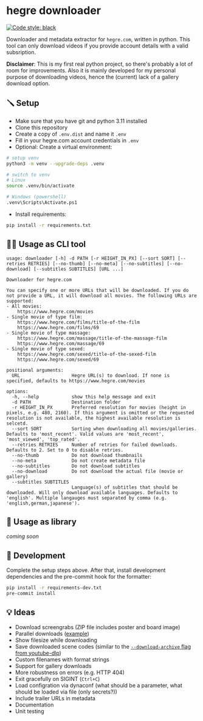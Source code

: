 # hegre downloader
[![Code style: black](https://img.shields.io/badge/code%20style-black-000000.svg)](https://github.com/psf/black)

Downloader and metadata extractor for `hegre.com`, written in python. This tool can only download videos if you provide account details with a valid subsription.

**Disclaimer**: This is my first real python project, so there's probably a lot of room for improvements. Also it is mainly developed for my personal purpose of downloading videos, hence the (current) lack of a gallery download option.

## 🪛 Setup
- Make sure that you have git and python 3.11 installed
- Clone this repository
- Create a copy of `.env.dist` and name it `.env`
- Fill in your hegre.com account credentials in `.env`
- Optional: Create a virtual environment:
```sh
# setup venv
python3 -m venv --upgrade-deps .venv

# switch to venv 
# Linux
source .venv/bin/activate

# Windows (powershell)
.venv\Scripts\Activate.ps1
```
- Install requirements:
```sh
pip install -r requirements.txt
```

## 🧑‍💻 Usage as CLI tool
```
usage: downloader [-h] -d PATH [-r HEIGHT_IN_PX] [--sort SORT] [--retries RETRIES] [--no-thumb] [--no-meta] [--no-subtitles] [--no-download] [--subtitles SUBTITLES] [URL ...]

Downloader for hegre.com

You can specify one or more URLs that will be downloaded. If you do not provide a URL, it will download all movies. The following URLs are supported:
- All movies:
    https://www.hegre.com/movies
- Single movie of type film:
    https://www.hegre.com/films/title-of-the-film
    https://www.hegre.com/films/69
- Single movie of type massage:
    https://www.hegre.com/massage/title-of-the-massage-film
    https://www.hegre.com/massage/69
- Single movie of type sexed:
    https://www.hegre.com/sexed/title-of-the-sexed-film
    https://www.hegre.com/sexed/69

positional arguments:
  URL                   Hegre URL(s) to download. If none is specified, defaults to https://www.hegre.com/movies

options:
  -h, --help            show this help message and exit
  -d PATH               Destination folder
  -r HEIGHT_IN_PX       Preferred resolution for movies (height in pixels, e.g. 480, 2160). If this argument is omitted or the requested resolution is not available, the highest available resolution is selcetd.
  --sort SORT           Sorting when downloading all movies/galleries. Defaults to 'most_recent'. Valid values are 'most_recent', 'most_viewed', 'top_rated'.
  --retries RETRIES     Number of retries for failed downloads. Defaults to 2. Set to 0 to disable retries.
  --no-thumb            Do not download thumbnails
  --no-meta             Do not create metadata file
  --no-subtitles        Do not download subtitles
  --no-download         Do not download the actual file (movie or gallery)
  --subtitles SUBTITLES
                        Language(s) of subtitles that should be downloaded. Will only download available languages. Defaults to 'english'. Multiple langauges must separated by comma (e.g. 'english,german,japanese').
```

## 📖 Usage as library
*coming soon*

## 👷 Development
Complete the setup steps above. After that, install development dependencies and the pre-commit hook for the formatter:
```sh
pip install -r requirements-dev.txt
pre-commit install
```

## 💡 Ideas
- Download screengrabs (ZIP file includes poster and board image)
- Parallel downloads ([example](https://github.com/Textualize/rich/blob/master/examples/downloader.py))
- Show filesize while downloading
- Save downloaded scene codes (similar to the [`--download-archive` flag from youtube-dlp](https://github.com/yt-dlp/yt-dlp#video-selection))
- Custom filenames with format strings
- Support for gallery downloads
- More robustness on errors (e.g. HTTP 404)
- Exit gracefully on SIGINT (`Ctrl+C`)
- Load configration via dynaconf (what should be a parameter, what should be loaded via file (only secrets?))
- Include trailer URLs in metadata
- Documentation
- Unit testing
